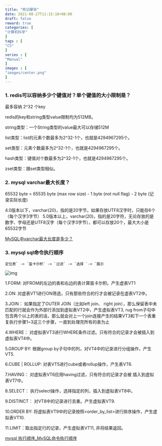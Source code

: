 ```yaml
---
title: "死记硬背"
date: 2021-08-27T11:15:10+08:00
draft: false
reward: true
categories: [
"计算机科学"
]
tags : [
"CS"
]
series : [
"Manual"
]
images : [
"images/center.png"
]
---
```


[comment]: <> "# 死记硬背"

### 1. redis可以容纳多少个键值对？单个键值的大小限制是？

最多容纳 2^32 个key

redis的key和string类型value限制均为512MB。

string类型：一个String类型的value最大可以存储512M

list类型：list的元素个数最多为2^32-1个，也就是4294967295个。

set类型：元素个数最多为2^32-1个，也就是4294967295个。

hash类型：键值对个数最多为2^32-1个，也就是4294967295个。

zset类型：跟set类型相似。

### 2. mysql varchar最大长度？

65532 byte = 65535 byte (max row size) - 1 byte (not null flag) - 2 byte (记录实际长度)

4.0版本以下，varchar(20)，指的是20字节，如果存放UTF8汉字时，只能存6个（每个汉字3字节）
5.0版本以上，varchar(20)，指的是20字符，无论存放的是数字、字母还是UTF8汉字（每个汉字3字节），都可以存放20个，最大大小是65532字节

[MySQL中varchar最大长度是多少？](https://www.cnblogs.com/gomysql/p/3615897.html)

### 3. mysql sql命令执行顺序

```
定位表` -> `笛卡尔积` -> `过滤` -> `选择 `-> `展示
```

![img](https://picgo.6and.ltd/img/img_600d49be042d2.png)

1.FORM: 对FROM的左边的表和右边的表计算笛卡尔积。产生虚表VT1

2.ON: 对虚表VT1进行ON筛选，只有那些符合<join-condition>的行才会被记录在虚表VT2中。

3.JOIN： 如果指定了OUTER JOIN（比如left join、 right join），那么保留表中未匹配的行就会作为外部行添加到虚拟表VT2中，产生虚拟表VT3, rug from子句中包含两个以上的表的话，那么就会对上一个join连接产生的结果VT3和下一个表重复执行步骤1~3这三个步骤，一直到处理完所有的表为止

4.WHERE： 对虚拟表VT3进行WHERE条件过滤。只有符合<where-condition>的记录才会被插入到虚拟表VT4中。

5.GROUP BY: 根据group by子句中的列，对VT4中的记录进行分组操作，产生VT5.

6.CUBE | ROLLUP: 对表VT5进行cube或者rollup操作，产生表VT6.

7.HAVING： 对虚拟表VT6应用having过滤，只有符合<having-condition>的记录才会被 插入到虚拟表VT7中。

8.SELECT： 执行select操作，选择指定的列，插入到虚拟表VT8中。

9.DISTINCT： 对VT8中的记录进行去重。产生虚拟表VT9.

10.ORDER BY: 将虚拟表VT9中的记录按照<order_by_list>进行排序操作，产生虚拟表VT10.

11.LIMIT：取出指定行的记录，产生虚拟表VT11, 并将结果返回。

[mysql 执行顺序_MySQL命令执行顺序](https://blog.csdn.net/weixin_39963080/article/details/110866375)
